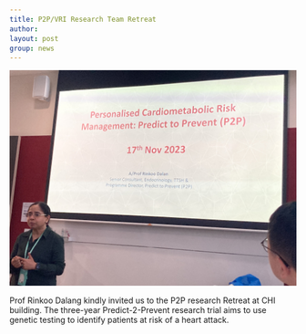 ```yaml
---
title: P2P/VRI Research Team Retreat
author: 
layout: post
group: news
---
```

 <img src="/static/img/news/IMG_1654.jpeg"  class="img-fluid">

Prof Rinkoo Dalang kindly invited us to the P2P research Retreat at CHI 
building. The three-year Predict-2-Prevent research trial aims to use 
genetic testing to identify patients at risk of a heart attack.
